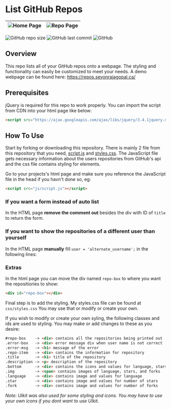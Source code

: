 # List GitHub Repos
|![Home Page](screen1.png "Home Page")|![Repo Page](screen2.png "Repo Page")|
|:---:|:---:|

![GitHub repo size](https://img.shields.io/github/repo-size/seyon123/list-github-repos?style=for-the-badge) ![GitHub last commit](https://img.shields.io/github/last-commit/seyon123/list-github-repos?label=Last%20Commit&style=for-the-badge) ![GitHub](https://img.shields.io/github/license/seyon123/list-github-repos?style=for-the-badge)
 ## Overview
 This repo lists all of your GitHub repos onto a webpage. The styling and functionality can easily be customized to meet your needs. A demo webpage can be found here: https://repos.seyonrajagopal.ca/

 ## Prerequisites

 jQuery is required for this repo to work properly. You can import the script from CDN into your html page like below:

 ```html
 <script src="https://ajax.googleapis.com/ajax/libs/jquery/3.4.1jquery.min.js"></script>
 ```

 ## How To Use
Start by forking or downloading this repository. There is mainly 2 file from this repository that you need, <a href="js/script.js">script.js</a> and <a href="css/styles.css">styles.css</a>. The JavaScript file gets necessary information about the users repositories from GitHub's api and the css file contains styling for elements.

Go to your projects's html page and make sure you reference the JavaScript file in the head if you havn't done so, eg:
 ```html
<script src="js/script.js"></script>
 ``` 

### If you want a form instead of auto list
In the HTML page **remove the comment out** besides the div with ID of `title` to return the form.

### If you want to show the repositories of a different user than yourself
In the HTML page **manually** fill `user = 'alternate_username';` in the following lines:

### Extras
In the html page you can move the div named `repo-box` to where you want the repositiories to show:
```html
<div id="repo-box"></div>
```

Final step is to add the styling. My styles.css file can be found at `css/styles.css` You may use that or modify or create your own.

If you wish to modify or create your own syling, the following classes and  ids are used to styling. You may make or add changes to these as you desire:
```html
#repo-box    -> <div> contains all the repositories being printed out
.error-box   -> <div> error message div when user name is not correct
.error-msg   -> <h1> message of the error
.repo-item   -> <div> contains the information for repository
.title       -> <h1> title of the repository
.description -> <p> description of the repository
.bottom      -> <div> contains the icons and values for language, stars and forks of repo
.img         -> <span> contains images of language, stars, and forks
.language    -> <div> contains image and values for language
.star        -> <div> contains image and values for number of stars
.fork        -> <div> contains image and values for number of forks
```
<i>Note: UIkit was also used for some styling and icons. You may have to use your own icons if you dont want to use UIkit.</i>

 
